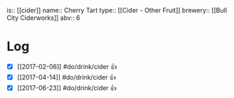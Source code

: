 is:: [[cider]]
name:: Cherry Tart
type:: [[Cider - Other Fruit]]
brewery:: [[Bull City Ciderworks]]
abv:: 6

# Log
- [x] [[2017-02-06]] #do/drink/cider 👍
- [x] [[2017-04-14]] #do/drink/cider 👍
- [x] [[2017-06-23]] #do/drink/cider 👍
